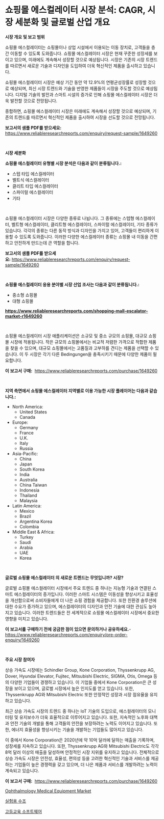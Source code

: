 <p><h1>쇼핑몰 에스컬레이터 시장 분석: CAGR, 시장 세분화 및 글로벌 산업 개요</h1></p><p><strong>시장 개요 및 보고 범위</strong></p>
<p><p>쇼핑몰 에스컬레이터는 쇼핑몰이나 상업 시설에서 이용되는 이동 장치로, 고객들을 층 간 이동할 수 있도록 도와줍니다. 쇼핑몰 에스컬레이터 시장은 현재 꾸준한 성장세를 보이고 있으며, 미래에도 계속해서 성장할 것으로 예상됩니다. 시장은 기존의 시장 트렌드를 따르면서 새로운 기술과 디자인을 도입하여 더욱 혁신적인 제품을 출시하고 있습니다.</p><p>쇼핑몰 에스컬레이터 시장은 예상 기간 동안 약 12.9%의 연평균성장률로 성장할 것으로 예상되며, 최신 시장 트렌드와 기술을 반영한 제품들이 시장을 주도할 것으로 예상됩니다. 디지털 기술의 발전과 스마트 시설의 증가로 인해 쇼핑몰 에스컬레이터 시장은 더욱 발전할 것으로 전망됩니다.</p><p>종합하면, 쇼핑몰 에스컬레이터 시장은 미래에도 계속해서 성장할 것으로 예상되며, 기존의 트렌드를 따르면서 혁신적인 제품을 출시하여 시장을 선도할 것으로 전망됩니다.</p></p>
<p><strong>보고서의 샘플 PDF를 받으세요:</strong> <a href="https://www.reliableresearchreports.com/enquiry/request-sample/1649260">https://www.reliableresearchreports.com/enquiry/request-sample/1649260</a></p>
<p>&nbsp;</p>
<p><strong>시장 세분화</strong></p>
<p><strong>쇼핑몰 에스컬레이터 유형별 시장 분석은 다음과 같이 분류됩니다.:</strong></p>
<p><ul><li>스텝 타입 에스컬레이터</li><li>벨트식 에스컬레이터</li><li>클리트 타입 에스컬레이터</li><li>스파이럴 에스컬레이터</li><li>기타</li></ul></p>
<p>&nbsp;</p>
<p><p>쇼핑몰 에스컬레이터 시장은 다양한 종류로 나뉩니다. 그 종류에는 스텝형 에스컬레이터, 벨트형 에스컬레이터, 클리트형 에스컬레이터, 스파이럴 에스컬레이터, 기타 종류가 있습니다. 각각의 종류는 다른 동작 방식과 디자인을 가지고 있어, 고객들이 편리하게 이용할 수 있도록 도와줍니다. 이러한 다양한 에스컬레이터 종류는 쇼핑몰 내 이동을 간편하고 안전하게 만드는데 큰 역할을 합니다.</p></p>
<p><strong>보고서의 샘플 PDF를 받으세요:</strong>&nbsp;<a href="https://www.reliableresearchreports.com/enquiry/request-sample/1649260">https://www.reliableresearchreports.com/enquiry/request-sample/1649260</a></p>
<p>&nbsp;</p>
<p><strong> 쇼핑몰 에스컬레이터 응용 분야별 시장 산업 조사는 다음과 같이 분류됩니다.:</strong></p>
<p><ul><li>중소형 쇼핑몰</li><li>대형 쇼핑몰</li></ul></p>
<p><strong><a href="https://www.reliableresearchreports.com/shopping-mall-escalator-market-r1649260">https://www.reliableresearchreports.com/shopping-mall-escalator-market-r1649260</a></strong></p>
<p>&nbsp;</p>
<p><p>쇼핑몰 에스컬레이터 시장 애플리케이션은 소규모 및 중소 규모의 쇼핑몰, 대규모 쇼핑몰 시장에 적용됩니다. 작은 규모의 쇼핑몰에서는 비교적 저렴한 가격으로 적합한 제품을 찾을 수 있으며, 대규모 쇼핑몰에서는 고품질과 고부하를 견디는 제품을 선택할 수 있습니다. 이 두 시장은 각기 다른 Bedingungen을 충족시키기 때문에 다양한 제품이 필요합니다.</p></p>
<p><strong>이 보고서 구매:</strong>&nbsp; <a href="https://www.reliableresearchreports.com/purchase/1649260">https://www.reliableresearchreports.com/purchase/1649260</a></p>
<p>&nbsp;</p>
<p><strong>지역 측면에서 쇼핑몰 에스컬레이터 지역별로 이용 가능한 시장 플레이어는 다음과 같습니다.:</strong></p>
<p><ul>
    <li>
        North America:
        <ul>
            <li>United States</li>
            <li>Canada</li>
        </ul>
    </li>
    <li>
        Europe:
        <ul>
            <li>Germany</li>
            <li>France</li>
            <li>U.K.</li>
            <li>Italy</li>
            <li>Russia</li>
        </ul>
    </li>
    <li>
        Asia-Pacific:
        <ul>
            <li>China</li>
            <li>Japan</li>
            <li>South Korea</li>
            <li>India</li>
            <li>Australia</li>
            <li>China Taiwan</li>
            <li>Indonesia</li>
            <li>Thailand</li>
            <li>Malaysia</li>
        </ul>
    </li>
    <li>
        Latin America:
        <ul>
            <li>Mexico</li>
            <li>Brazil</li>
            <li>Argentina Korea</li>
            <li>Colombia</li>
        </ul>
    </li>
    <li>
        Middle East & Africa:
        <ul>
            <li>Turkey</li>
            <li>Saudi</li>
            <li>Arabia</li>
            <li>UAE</li>
            <li>Korea</li>
        </ul>
    </li>
    </ul></p>
<p>&nbsp;</p>
<p><strong>글로벌 쇼핑몰 에스컬레이터 의 새로운 트렌드는 무엇입니까? 시장?</strong></p>
<p><p>글로벌 쇼핑몰 에스컬레이터 시장에서 주요 트렌드 중 하나는 지능형 기술과 연결된 스마트 에스컬레이터의 증가입니다. 이러한 스마트 시스템은 이동성을 향상시키고 효율성을 개선함으로써 소비자들에게 더 나은 쇼핑 경험을 제공합니다. 또한 친환경 솔루션에 대한 수요가 증가하고 있으며, 에스컬레이터의 디자인과 안전 기술에 대한 관심도 높아지고 있습니다. 이러한 트렌드들은 전 세계적으로 쇼핑몰 에스컬레이터 시장에서 중요한 영향을 미치고 있습니다.</p></p>
<p><strong>이 보고서를 구매하기 전에 궁금한 점이 있으면 문의하거나 공유하세요.</strong>- <a href="https://www.reliableresearchreports.com/enquiry/pre-order-enquiry/1649260">https://www.reliableresearchreports.com/enquiry/pre-order-enquiry/1649260</a></p>
<p>&nbsp;</p>
<p><strong>주요 시장 참여자</strong></p>
<p><p>상승 가속도 시장에는 Schindler Group, Kone Corporation, Thyssenkrupp AG, Dover, Hyundai Elevator, Fujitec, Mitsubishi Electric, SIGMA, Otis, Omega 등의 다양한 기업들이 경쟁하고 있습니다. 이 기업들 중에서 Kone Corporation은 큰 성장을 보이고 있으며, 글로벌 시장에서 높은 인지도를 얻고 있습니다. 또한, Thyssenkrupp AG와 Mitsubishi Electric 또한 안정적인 성장과 시장 점유율을 유지하고 있습니다.</p><p>최근 상승 가속도 시장의 트렌드 중 하나는 IoT 기술의 도입으로, 에스컬레이터의 모니터링 및 유지보수가 더욱 효율적으로 이루어지고 있습니다. 또한, 지속적인 노후화 대책과 안전 기술의 개발을 통해 고객들의 안전을 보장하려는 노력도 이어지고 있습니다. 또한, 에너지 효율성을 향상시키는 기술을 개발하는 기업들도 많아지고 있습니다.</p><p>이 중에서 Kone Corporation은 2020년에 약 10억 달러에 달하는 매출을 기록하며, 성장세를 지속하고 있습니다. 또한, Thyssenkrupp AG와 Mitsubishi Electric도 각각 8억 달러 이상의 매출을 달성하며 안정적인 시장 지위를 유지하고 있습니다. 전체적으로 상승 가속도 시장은 안전성, 효율성, 편의성 등을 고려한 혁신적인 기술과 서비스를 제공하는 기업들이 높은 경쟁력을 갖고 있으며, 더 나은 제품과 서비스를 개발하려는 노력이 계속되고 있습니다.</p></p>
<p><strong>이 보고서 구매:</strong>&nbsp;&nbsp;<a href="https://www.reliableresearchreports.com/purchase/1649260">https://www.reliableresearchreports.com/purchase/1649260</a></p>
<p><p><a href="https://five-trouble-98a.notion.site/Ophthalmology-Medical-Equipment-Market-The-Key-To-Successful-Business-Strategy-Forecast-Till-2031-c5f895c231f9431080c509347c938915">Ophthalmology Medical Equipment Market</a></p><p><a href="https://medium.com/@leatharoan20231/%EB%9E%A9%EC%9A%A9-%EC%88%98%EC%98%A8%EA%B8%B0-%EC%8B%9C%EC%9E%A5-2031%EB%85%84%EA%B9%8C%EC%A7%80%EC%9D%98-%ED%8A%B8%EB%A0%8C%EB%93%9C-%EC%98%88%EC%B8%A1-%EB%B0%8F-%EA%B2%BD%EC%9F%81-%EB%B6%84%EC%84%9D-f5f18d14721e">실험용 수조</a></p><p><a href="https://medium.com/@ronnyreilly2022/%EA%B3%A0%EB%93%B1-%EA%B5%90%EC%9C%A1-%EC%86%8C%ED%94%84%ED%8A%B8%EC%9B%A8%EC%96%B4-%EC%8B%9C%EC%9E%A5-%EC%9C%A0%ED%98%95-%EC%9D%91%EC%9A%A9-%EB%B0%8F-%EC%A7%80%EB%A6%AC%EC%97%90-%EB%8C%80%ED%95%9C-%ED%8F%AC%EA%B4%84%EC%A0%81-%ED%8F%89%EA%B0%80-a6146d725842">고등교육 소프트웨어</a></p></p>